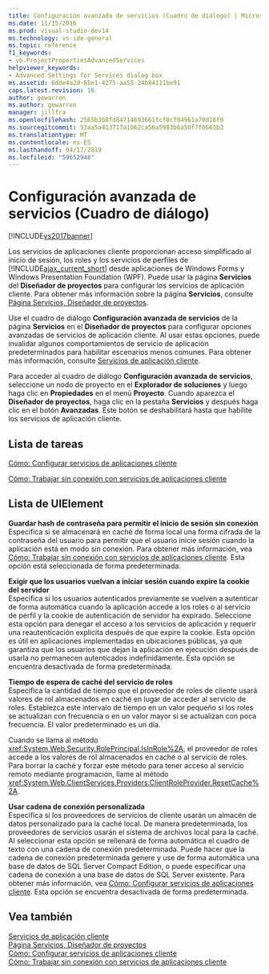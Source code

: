 ```yaml
---
title: Configuración avanzada de servicios (Cuadro de diálogo) | Microsoft Docs
ms.date: 11/15/2016
ms.prod: visual-studio-dev14
ms.technology: vs-ide-general
ms.topic: reference
f1_keywords:
- vb.ProjectPropertiesAdvancedServices
helpviewer_keywords:
- Advanced Settings for Services dialog box
ms.assetid: 6dde4a2d-85e1-4275-aa55-24b84111be91
caps.latest.revision: 18
author: gewarren
ms.author: gewarren
manager: jillfra
ms.openlocfilehash: 2565b3b8fd84714693661fcf0cf04961a70d10f9
ms.sourcegitcommit: 53aa5a413717a1b62ca56a5983b6a50f7f0663b3
ms.translationtype: MT
ms.contentlocale: es-ES
ms.lasthandoff: 04/17/2019
ms.locfileid: "59652948"
---
```

# <a name="advanced-settings-for-services-dialog-box"></a>Configuración avanzada de servicios (Cuadro de diálogo)
[!INCLUDE[vs2017banner](../../includes/vs2017banner.md)]

Los servicios de aplicaciones cliente proporcionan acceso simplificado al inicio de sesión, los roles y los servicios de perfiles de [!INCLUDE[ajax_current_short](../../includes/ajax-current-short-md.md)] desde aplicaciones de Windows Forms y Windows Presentation Foundation (WPF). Puede usar la página **Servicios** del **Diseñador de proyectos** para configurar los servicios de aplicación cliente. Para obtener más información sobre la página **Servicios**, consulte [Página Servicios, Diseñador de proyectos](../../ide/reference/services-page-project-designer.md).  
  
 Use el cuadro de diálogo **Configuración avanzada de servicios** de la página **Servicios** en el **Diseñador de proyectos** para configurar opciones avanzadas de servicios de aplicación cliente. Al usar estas opciones, puede invalidar algunos comportamientos de servicio de aplicación predeterminados para habilitar escenarios menos comunes. Para obtener más información, consulte [Servicios de aplicación cliente](http://msdn.microsoft.com/library/1487d8df-089e-4f21-abfb-a791a652b58e).  
  
 Para acceder al cuadro de diálogo **Configuración avanzada de servicios**, seleccione un nodo de proyecto en el **Explorador de soluciones** y luego haga clic en **Propiedades** en el menú **Proyecto**. Cuando aparezca el **Diseñador de proyectos**, haga clic en la pestaña **Servicios** y después haga clic en el botón **Avanzadas**. Este botón se deshabilitará hasta que habilite los servicios de aplicación cliente.  
  
## <a name="task-list"></a>Lista de tareas  
 [Cómo: Configurar servicios de aplicaciones cliente](http://msdn.microsoft.com/library/34a8688a-a32c-40d3-94be-c8e610c6a4e8)  
  
 [Cómo: Trabajar sin conexión con servicios de aplicaciones cliente](http://msdn.microsoft.com/f792cb16-8520-4a0f-9dc9-07bfbc454e38)  
  
## <a name="uielement-list"></a>Lista de UIElement  
 **Guardar hash de contraseña para permitir el inicio de sesión sin conexión**  
 Especifica si se almacenará en caché de forma local una forma cifrada de la contraseña del usuario para permitir que el usuario inicie sesión cuando la aplicación está en modo sin conexión. Para obtener más información, vea [Cómo: Trabajar sin conexión con servicios de aplicaciones cliente](http://msdn.microsoft.com/f792cb16-8520-4a0f-9dc9-07bfbc454e38). Esta opción está seleccionada de forma predeterminada.  
  
 **Exigir que los usuarios vuelvan a iniciar sesión cuando expire la cookie del servidor**  
 Especifica si los usuarios autenticados previamente se vuelven a autenticar de forma automática cuando la aplicación accede a los roles o al servicio de perfil y la cookie de autenticación de servidor ha expirado. Seleccione esta opción para denegar el acceso a los servicios de aplicación y requerir una reautenticación explícita después de que expire la cookie. Esta opción es útil en aplicaciones implementadas en ubicaciones públicas, ya que garantiza que los usuarios que dejan la aplicación en ejecución después de usarla no permanecen autenticados indefinidamente. Esta opción se encuentra desactivada de forma predeterminada.  
  
 **Tiempo de espera de caché del servicio de roles**  
 Especifica la cantidad de tiempo que el proveedor de roles de cliente usará valores de rol almacenados en caché en lugar de acceder al servicio de roles. Establezca este intervalo de tiempo en un valor pequeño si los roles se actualizan con frecuencia o en un valor mayor si se actualizan con poca frecuencia. El valor predeterminado es un día.  
  
 Cuando se llama al método <xref:System.Web.Security.RolePrincipal.IsInRole%2A>, el proveedor de roles accede a los valores de rol almacenados en caché o al servicio de roles. Para borrar la caché y forzar este método para tener acceso al servicio remoto mediante programación, llame al método <xref:System.Web.ClientServices.Providers.ClientRoleProvider.ResetCache%2A>.  
  
 **Usar cadena de conexión personalizada**  
 Especifica si los proveedores de servicios de cliente usarán un almacén de datos personalizado para la caché local. De manera predeterminada, los proveedores de servicios usarán el sistema de archivos local para la caché. Al seleccionar esta opción se rellenará de forma automática el cuadro de texto con una cadena de conexión predeterminada. Puede hacer que la cadena de conexión predeterminada genere y use de forma automática una base de datos de SQL Server Compact Edition, o puede especificar una cadena de conexión a una base de datos de SQL Server existente. Para obtener más información, vea [Cómo: Configurar servicios de aplicaciones cliente](http://msdn.microsoft.com/library/34a8688a-a32c-40d3-94be-c8e610c6a4e8). Esta opción se encuentra desactivada de forma predeterminada.  
  
## <a name="see-also"></a>Vea también  
 [Servicios de aplicación cliente](http://msdn.microsoft.com/library/1487d8df-089e-4f21-abfb-a791a652b58e)   
 [Página Servicios, Diseñador de proyectos](../../ide/reference/services-page-project-designer.md)   
 [Cómo: Configurar servicios de aplicaciones cliente](http://msdn.microsoft.com/library/34a8688a-a32c-40d3-94be-c8e610c6a4e8)   
 [Cómo: Trabajar sin conexión con servicios de aplicaciones cliente](http://msdn.microsoft.com/f792cb16-8520-4a0f-9dc9-07bfbc454e38)
